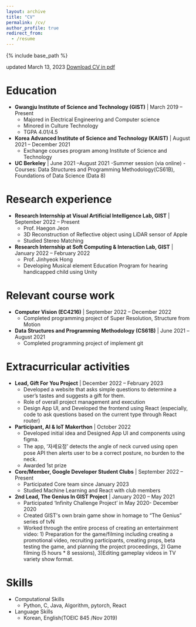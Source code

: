 ```yaml
---
layout: archive
title: "CV"
permalink: /cv/
author_profile: true
redirect_from:
  - /resume
---
```


{% include base_path %}

updated March 13, 2023
<a href="https://drive.google.com/file/d/1daOO3ktFg0obuDwUzrUUfFm5HvgzLe9v/view?usp=sharing">Download CV in pdf </a>

Education
======
* **Gwangju Institute of Science and Technology (GIST)**    | March 2019 – Present
  - Majored in Electrical Engineering and Computer science
  - Minored in Culture Technology
  - TGPA 4.01/4.5
* **Korea Advanced Institute of Science and Technology (KAIST)**    | August 2021 – December 2021
  - Exchange courses program among Institute of Science and Technology
* **UC Berkeley**   | June 2021 –August 2021
  -Summer session (via online)
  -Courses: Data Structures and Programming Methodology(CS61B), Foundations of Data Science (Data 8)

Research experience
======
* **Research Internship at Visual Artificial Intelligence Lab, GIST**   | September 2022 – Present
  - Prof. Haegon Jeon
  - 3D Reconstruction of Reflective object using LiDAR sensor of Apple
  - Studied Stereo Matching
* **Research Internship at Soft Computing & Interaction Lab, GIST**   | January 2022 – February 2022
  - Prof. Jinhyeok Hong
  - Developing Musical element Education Program for hearing handicapped child using Unity

Relevant course work
======
- **Computer Vision (EC4216)**    | September 2022 – December 2022
  - Completed programming project of Super Resolution, Structure from Motion
- **Data Structures and Programming Methodology (CS61B)**   | June 2021 –August 2021
  - Completed programming project of implement git

Extracurricular activities
======
- **Lead, Gift For You Project**    | December 2022 – February 2023
  - Developed a website that asks simple questions to determine a user’s tastes and suggests a gift for them.
  - Role of overall project management and execution
  - Design App UI, and Developed the frontend using React (especially, code to ask questions based on the current type through React router)
- **Participant, AI & IoT Makerthon**   | October 2022
  - Developed initial idea and Designed App UI and components using figma.
  - The app, ‘자세요정’ detects the angle of neck curved using open pose API then alerts user to be a correct posture, no burden to the neck.
  - Awarded 1st prize
- **Core/Member, Google Developer Student Clubs**   | September 2022 – Present
  - Participated Core team since January 2023
  - Studied Machine Learning and React with club members
- **2nd Lead, The Genius In GIST Project**    | January 2020 – May 2021
  - Participated ‘Infinity Challenge Project’ in May 2020- December 2020
  - Created GIST's own brain game show in homage to “The Genius” series of tvN
  - Worked through the entire process of creating an entertainment video: 1) Preparation for the game/filming including creating a promotional video, recruiting participants, creating props, beta testing the game, and planning the project proceedings, 2) Game filming (5 hours * 8 sessions), 3)Editing gameplay videos in TV variety show format.

Skills
======
* Computational Skills
  - Python, C, Java, Algorithm, pytorch, React
* Language Skills
  - Korean, English(TOEIC 845 /Nov 2019)

<!-- Teaching
======
  <ul>{% for post in site.teaching %}
    {% include archive-single-cv.html %}
  {% endfor %}</ul>
  
Service and leadership
======
* Currently signed in to 43 different slack teams
 -->
